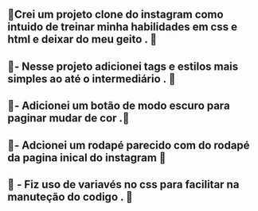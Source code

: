 ##  🎩Crei um projeto clone do instagram como intuido de treinar minha habilidades em css e html e deixar do meu geito .  🎩

## 🚀- Nesse projeto adicionei tags e estilos mais simples ao até o intermediário . 🚀

## 🚀- Adicionei um botão de modo escuro para paginar mudar de cor .🚀

## 🚀- Adcionei um rodapé parecido com do rodapé da pagina inical do instagram 🚀

## 🚀 - Fiz uso de variavés no css para facilitar na manuteção do codigo . 🚀



